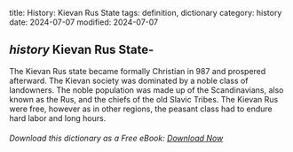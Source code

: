 title: History: Kievan Rus State
tags: definition, dictionary
category: history
date: 2024-07-07
modified: 2024-07-07

## _history_  Kievan Rus State-
The Kievan Rus state became formally
  Christian in 987 and prospered afterward.   The Kievan society was
  dominated by a noble class of landowners.  The noble population was made
  up of the Scandinavians, also known as the Rus, and the chiefs of
  the old Slavic Tribes.   The Kievan Rus were free, however as in
  other regions, the peasant class had to endure hard labor and long hours.



###### Download *this* dictionary as a Free eBook: [Download Now]({static}static/SerfHistoryDictionary.pdf)

